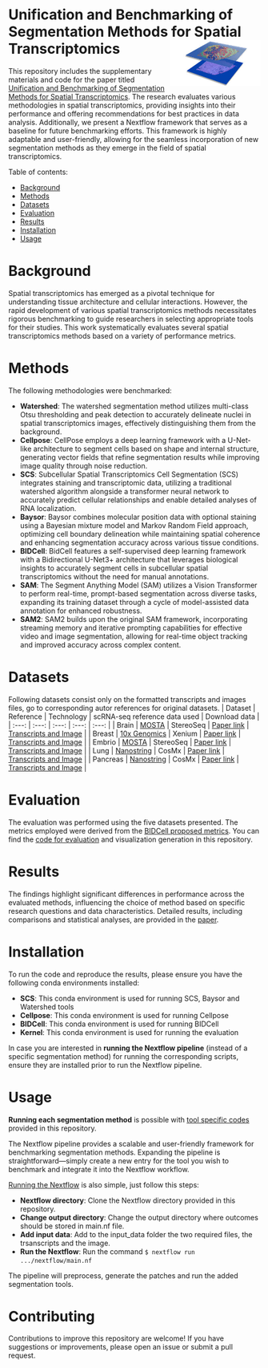 Unification and Benchmarking of Segmentation Methods for Spatial Transcriptomics <img src="gaf/figures/st.jpeg" width="181px" align="right" />  
===========

This repository includes the supplementary materials and code for the paper titled [Unification and Benchmarking of Segmentation Methods for Spatial Transcriptomics](). The research evaluates various methodologies in spatial transcriptomics, providing insights into their performance and offering recommendations for best practices in data analysis. Additionally, we present a Nextflow framework that serves as a baseline for future benchmarking efforts. This framework is highly adaptable and user-friendly, allowing for the seamless incorporation of new segmentation methods as they emerge in the field of spatial transcriptomics.

Table of contents:
- [Background](#background)
- [Methods](#methods)
- [Datasets](#datasets)
- [Evaluation](#evaluation)
- [Results](#results)
- [Installation](#installation)
- [Usage](#usage)

# Background
Spatial transcriptomics has emerged as a pivotal technique for understanding tissue architecture and cellular interactions. However, the rapid development of various spatial transcriptomics methods necessitates rigorous benchmarking to guide researchers in selecting appropriate tools for their studies. This work systematically evaluates several spatial transcriptomics methods based on a variety of performance metrics.

# Methods
The following methodologies were benchmarked:

- **Watershed**: The watershed segmentation method utilizes multi-class Otsu thresholding and peak detection to accurately delineate nuclei in spatial transcriptomics images, effectively distinguishing them from the background.
- **Cellpose**: CellPose employs a deep learning framework with a U-Net-like architecture to segment cells based on shape and internal structure, generating vector fields that refine segmentation results while improving image quality through noise reduction.
- **SCS**: Subcellular Spatial Transcriptomics Cell Segmentation (SCS) integrates staining and transcriptomic data, utilizing a traditional watershed algorithm alongside a transformer neural network to accurately predict cellular relationships and enable detailed analyses of RNA localization.
- **Baysor**: Baysor combines molecular position data with optional staining using a Bayesian mixture model and Markov Random Field approach, optimizing cell boundary delineation while maintaining spatial coherence and enhancing segmentation accuracy across various tissue conditions.
- **BIDCell**: BidCell features a self-supervised deep learning framework with a Bidirectional U-Net3+ architecture that leverages biological insights to accurately segment cells in subcellular spatial transcriptomics without the need for manual annotations.
- **SAM**: The Segment Anything Model (SAM) utilizes a Vision Transformer to perform real-time, prompt-based segmentation across diverse tasks, expanding its training dataset through a cycle of model-assisted data annotation for enhanced robustness.
- **SAM2**: SAM2 builds upon the original SAM framework, incorporating streaming memory and iterative prompting capabilities for effective video and image segmentation, allowing for real-time object tracking and improved accuracy across complex content.

# Datasets
Following datasets consist only on the formatted transcripts and images files, go to corresponding autor references for original datasets.
| Dataset | Reference | Technology | scRNA-seq reference data used | Download data |
|    :---:    |    :---:    |    :---:    |    :---:    |    :---:    |
| Brain | [MOSTA](https://db.cngb.org/stomics/mosta/download/) | StereoSeq | [Paper link](https://www.sciencedirect.com/science/article/pii/S0092867418308031) | [Transcripts and Image](https://figshare.com/s/bae16750c3e006eaccc8) |
| Breast | [10x Genomics](https://www.nature.com/articles/s41467-023-43458-x) | Xenium | [Paper link](https://www.nature.com/articles/s41588-021-00911-1) | [Transcripts and Image](https://figshare.com/s/20c57a21ac44fd150034) |
| Embrio | [MOSTA](https://db.cngb.org/stomics/mosta/download/) | StereoSeq | [Paper link](https://www.nature.com/articles/s41586-019-0969-x) | [Transcripts and Image](https://figshare.com/s/b110c99ba8990031b793) |
| Lung | [Nanostring](https://nanostring.com/products/cosmx-spatial-molecular-imager/ffpe-dataset/nsclc-ffpe-dataset/) | CosMx | [Paper link](https://www.nature.com/articles/s41588-022-01243-4) | [Transcripts and Image](https://figshare.com/s/a43bd679de1274f80e8a) |
| Pancreas | [Nanostring](https://nanostring.com/products/cosmx-spatial-molecular-imager/ffpe-dataset/cosmx-smi-human-pancreas-ffpe-dataset/) | CosMx | [Paper link](https://www.science.org/doi/10.1126/science.abl4896) | [Transcripts and Image](https://figshare.com/s/fc5beeb662a2ee1d455e) |

# Evaluation
The evaluation was performed using the five datasets presented. The metrics employed were derived from the [BIDCell proposed metrics](https://www.nature.com/articles/s41467-023-44560-w). You can find the [code for evaluation]() and visualization generation in this repository.

# Results
The findings highlight significant differences in performance across the evaluated methods, influencing the choice of method based on specific research questions and data characteristics. Detailed results, including comparisons and statistical analyses, are provided in the [paper]().

# Installation
To run the code and reproduce the results, please ensure you have the following conda environments installed:

- **SCS**: This conda environment is used for running SCS, Baysor and Watershed tools
- **Cellpose**: This conda environment is used for running Cellpose
- **BIDCell**: This conda environment is used for running BIDCell
- **Kernel**: This conda environment is used for running the evaluation

In case you are interested in **running the Nextflow pipeline** (instead of a specific segmentation method) for running the corresponding scripts, ensure they are installed prior to run the Nextflow pipeline.

# Usage
**Running each segmentation method** is possible with [tool specific codes]() provided in this repository.

The Nextflow pipeline provides a scalable and user-friendly framework for benchmarking segmentation methods. Expanding the pipeline is straightforward—simply create a new entry for the tool you wish to benchmark and integrate it into the Nextflow workflow.

[Running the Nextflow]() is also simple, just follow this steps:
- **Nextflow directory**: Clone the Nextflow directory provided in this repository.
- **Change output directory**: Change the output directory where outcomes should be stored in main.nf file.
- **Add input data**: Add to the input_data folder the two required files, the trsanscripts and the image.
- **Run the Nextflow**: Run the command 
      ```
      $ nextflow run .../nextflow/main.nf
      ```

The pipeline will preprocess, generate the patches and run the added segmentation tools.

# Contributing
Contributions to improve this repository are welcome! If you have suggestions or improvements, please open an issue or submit a pull request.
